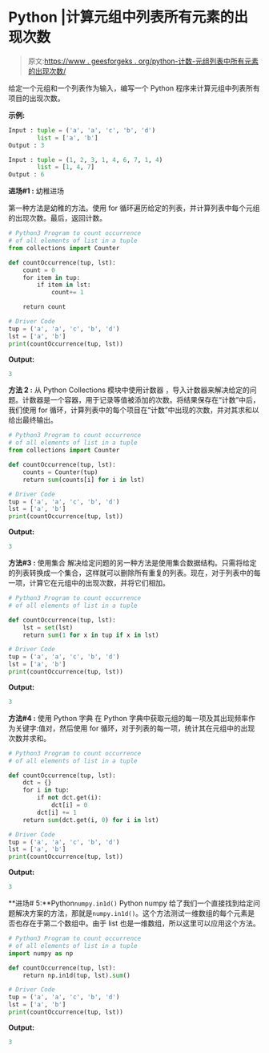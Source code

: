 # Python |计算元组中列表所有元素的出现次数

> 原文:[https://www . geesforgeks . org/python-计数-元组列表中所有元素的出现次数/](https://www.geeksforgeeks.org/python-count-occurrence-of-all-elements-of-list-in-a-tuple/)

给定一个元组和一个列表作为输入，编写一个 Python 程序来计算元组中列表所有项目的出现次数。

**示例:**

```py
Input : tuple = ('a', 'a', 'c', 'b', 'd')
        list = ['a', 'b']
Output : 3 

Input : tuple = (1, 2, 3, 1, 4, 6, 7, 1, 4)
        list = [1, 4, 7]
Output : 6

```

**进场#1 :** 幼稚进场

第一种方法是幼稚的方法。使用 for 循环遍历给定的列表，并计算列表中每个元组的出现次数。最后，返回计数。

```py
# Python3 Program to count occurrence 
# of all elements of list in a tuple
from collections import Counter

def countOccurrence(tup, lst):
    count = 0
    for item in tup:
        if item in lst:
            count+= 1

    return count 

# Driver Code
tup = ('a', 'a', 'c', 'b', 'd')
lst = ['a', 'b']
print(countOccurrence(tup, lst))
```

**Output:**

```py
3

```

**方法 2 :** 从 Python Collections 模块中使用计数器
，导入计数器来解决给定的问题。计数器是一个容器，用于记录等值被添加的次数。将结果保存在“计数”中后，我们使用 for 循环，计算列表中的每个项目在“计数”中出现的次数，并对其求和以给出最终输出。

```py
# Python3 Program to count occurrence 
# of all elements of list in a tuple
from collections import Counter

def countOccurrence(tup, lst):
    counts = Counter(tup)
    return sum(counts[i] for i in lst)

# Driver Code
tup = ('a', 'a', 'c', 'b', 'd')
lst = ['a', 'b']
print(countOccurrence(tup, lst))
```

**Output:**

```py
3

```

**方法#3 :** 使用集合
解决给定问题的另一种方法是使用集合数据结构。只需将给定的列表转换成一个集合，这样就可以删除所有重复的列表。现在，对于列表中的每一项，计算它在元组中的出现次数，并将它们相加。

```py
# Python3 Program to count occurrence 
# of all elements of list in a tuple

def countOccurrence(tup, lst):
    lst = set(lst)
    return sum(1 for x in tup if x in lst)

# Driver Code
tup = ('a', 'a', 'c', 'b', 'd')
lst = ['a', 'b']
print(countOccurrence(tup, lst))
```

**Output:**

```py
3

```

**方法#4 :** 使用 Python 字典
在 Python 字典中获取元组的每一项及其出现频率作为关键字:值对，然后使用 for 循环，对于列表的每一项，统计其在元组中的出现次数并求和。

```py
# Python3 Program to count occurrence 
# of all elements of list in a tuple

def countOccurrence(tup, lst):
    dct = {}
    for i in tup:
        if not dct.get(i):
            dct[i] = 0
        dct[i] += 1
    return sum(dct.get(i, 0) for i in lst)

# Driver Code
tup = ('a', 'a', 'c', 'b', 'd')
lst = ['a', 'b']
print(countOccurrence(tup, lst))
```

**Output:**

```py
3

```

**进场# 5:**Python`numpy.in1d()`
Python numpy 给了我们一个直接找到给定问题解决方案的方法，那就是`numpy.in1d()`。这个方法测试一维数组的每个元素是否也存在于第二个数组中。由于 list 也是一维数组，所以这里可以应用这个方法。

```py
# Python3 Program to count occurrence 
# of all elements of list in a tuple
import numpy as np

def countOccurrence(tup, lst):
    return np.in1d(tup, lst).sum()

# Driver Code
tup = ('a', 'a', 'c', 'b', 'd') 
lst = ['a', 'b']
print(countOccurrence(tup, lst))
```

**Output:**

```py
3

```